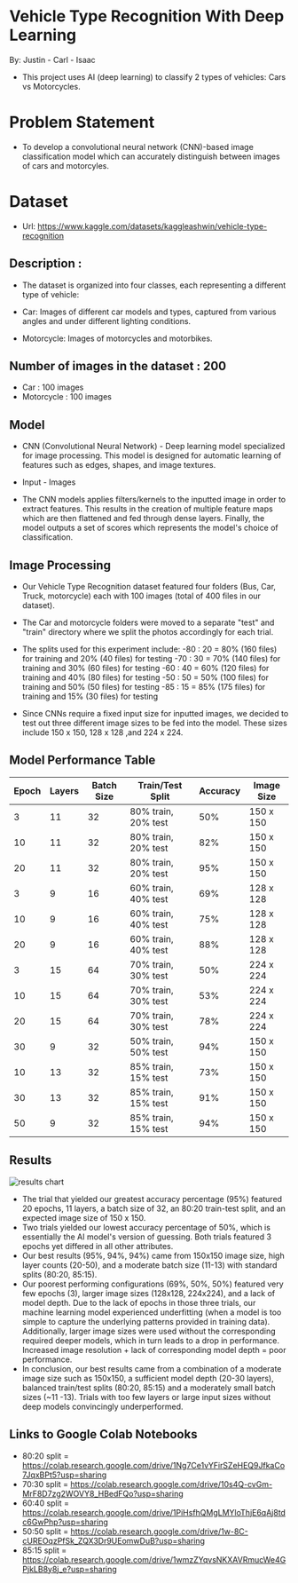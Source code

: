 # Vehicle Type Recognition With Deep Learning
By: Justin - Carl - Isaac
* This project uses AI (deep learning) to classify 2 types of vehicles: Cars vs Motorcycles.

# Problem Statement
* To develop a convolutional neural network (CNN)-based image classification model which can accurately distinguish between images of cars and motorcyles. 

# Dataset
* Url: https://www.kaggle.com/datasets/kaggleashwin/vehicle-type-recognition

## Description : 
* The dataset is organized into four classes, each representing a different type of vehicle:

* Car: Images of different car models and types, captured from various angles and under different lighting conditions.

* Motorcycle: Images of motorcycles and motorbikes.

## Number of images in the dataset : 200
* Car : 100 images
* Motorcycle : 100 images

## Model
* CNN (Convolutional Neural Network) - Deep learning model specialized for image processing. This model is designed for automatic learning of features such as edges, shapes, and image textures. 

* Input - Images

* The CNN models applies filters/kernels to the inputted image in order to extract features. This results in the creation of multiple feature maps which are then flattened and fed through dense layers. Finally, the model outputs a set of scores which represents the model's choice of classification. 

## Image Processing
* Our Vehicle Type Recognition dataset featured four folders (Bus, Car, Truck, motorcycle) each with 100 images (total of 400 files in our dataset).

* The Car and motorcycle folders were moved to a separate "test" and "train" directory where we split the photos accordingly for each trial.

* The splits used for this experiment include:
-80 : 20 = 80% (160 files) for training and 20% (40 files) for testing
-70 : 30 = 70% (140 files) for training and 30% (60 files) for testing
-60 : 40 = 60% (120 files) for training and 40% (80 files) for testing
-50 : 50 = 50% (100 files) for training and 50% (50 files) for testing
-85 : 15 = 85% (175 files) for training and 15% (30 files) for testing

* Since CNNs require a fixed input size for inputted images, we decided to test out three different image sizes to be fed into the model. These sizes include 150 x 150, 128 x 128 ,and 224 x 224. 
## Model Performance Table

| Epoch | Layers | Batch Size | Train/Test Split          | Accuracy | Image Size |
|-------|--------|------------|---------------------------|----------|------------|
| 3     | 11     | 32         | 80% train, 20% test       | 50%      | 150 x 150  |
| 10    | 11     | 32         | 80% train, 20% test       | 82%      | 150 x 150  |
| 20    | 11     | 32         | 80% train, 20% test       | 95%      | 150 x 150  |
| 3     | 9      | 16         | 60% train, 40% test       | 69%      | 128 x 128  |
| 10    | 9      | 16         | 60% train, 40% test       | 75%      | 128 x 128  |
| 20    | 9      | 16         | 60% train, 40% test       | 88%      | 128 x 128  |
| 3     | 15     | 64         | 70% train, 30% test       | 50%      | 224 x 224  |
| 10    | 15     | 64         | 70% train, 30% test       | 53%      | 224 x 224  |
| 20    | 15     | 64         | 70% train, 30% test       | 78%      | 224 x 224  |
| 30    |  9     | 32         | 50% train, 50% test       | 94%      | 150 x 150  |
| 10    | 13     | 32         | 85% train, 15% test       | 73%      | 150 x 150  |
| 30    | 13     | 32         | 85% train, 15% test       | 91%      | 150 x 150  |
| 50    | 9      | 32         | 85% train, 15% test       | 94%      | 150 x 150  |

## Results
![results chart](https://github.com/user-attachments/assets/42e703a5-b2e8-4778-9e51-ed73abaf5640)

* The trial that yielded our greatest accuracy percentage (95%) featured 20 epochs, 11 layers, a batch size of 32, an 80:20 train-test split, and an expected image size of 150 x 150.
* Two trials yielded our lowest accuracy percentage of 50%, which is essentially the AI model's version of guessing. Both trials featured 3 epochs yet differed in all other attributes.
* Our best results (95%, 94%, 94%) came from 150x150 image size, high layer counts (20-50), and a moderate batch size (11-13) with standard splits (80:20, 85:15).
* Our poorest performing configurations (69%, 50%, 50%) featured very few epochs (3), larger image sizes (128x128, 224x224), and a lack of model depth. Due to the lack of epochs in those three trials, our machine learning model experienced underfitting (when a model is too simple to capture the underlying patterns provided in training data). Additionally, larger image sizes were used without the corresponding required deeper models, which in turn leads to a drop in performance. Increased image resolution + lack of corresponding model depth = poor performance.
* In conclusion, our best results came from a combination of a moderate image size such as 150x150, a sufficient model depth (20-30 layers), balanced train/test splits (80:20, 85:15) and a moderately small batch sizes (~11 -13). Trials with too few layers or large input sizes without deep models convincingly underperformed.
  
## Links to Google Colab Notebooks
* 80:20 split = https://colab.research.google.com/drive/1Ng7Ce1vYFirSZeHEQ9JfkaCo7JqxBPt5?usp=sharing
* 70:30 split = https://colab.research.google.com/drive/10s4Q-cvGm-MrF8D7zg2WOVY8_HBedFQo?usp=sharing
* 60:40 split = https://colab.research.google.com/drive/1PiHsfhQMgLMYloThjE6qAj8tdc6GwPhp?usp=sharing
* 50:50 split = https://colab.research.google.com/drive/1w-8C-cUREOqzPfSk_ZQX3Dr9UEomwDuB?usp=sharing
* 85:15 split = https://colab.research.google.com/drive/1wmzZYqvsNKXAVRmucWe4GPjkLB8y8j_e?usp=sharing
